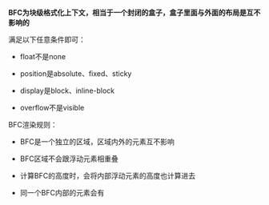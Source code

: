 **BFC为块级格式化上下文，相当于一个封闭的盒子，盒子里面与外面的布局是互不影响的**



满足以下任意条件即可：

* float不是none

* position是absolute、fixed、sticky
* display是block、inline-block
* overflow不是visible



BFC渲染规则：

* BFC是一个独立的区域，区域内外的元素互不影响

* BFC区域不会跟浮动元素相重叠
* 计算BFC的高度时，会将内部浮动元素的高度也计算进去
* 同一个BFC内部的元素会有

